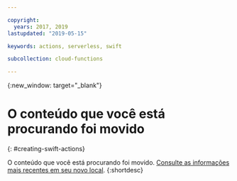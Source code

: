 ```yaml
---

copyright:
  years: 2017, 2019
lastupdated: "2019-05-15"

keywords: actions, serverless, swift

subcollection: cloud-functions

---
```



{:new_window: target="_blank"}
# O conteúdo que você está procurando foi movido
{: #creating-swift-actions}

O conteúdo que você está procurando foi movido. [Consulte as informações mais recentes em seu novo local](/docs/openwhisk?topic=cloud-functions-prep#prep_swift).
{:shortdesc}
